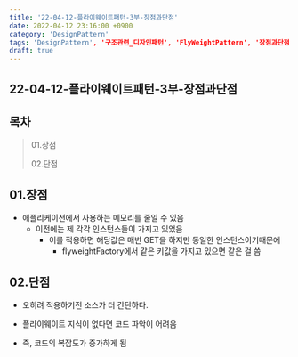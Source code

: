 ```yaml
---
title: '22-04-12-플라이웨이트패턴-3부-장점과단점'
date: 2022-04-12 23:16:00 +0900
category: 'DesignPattern'
tags: 'DesignPattern', '구조관련_디자인패턴', 'FlyWeightPattern', '장점과단점'
draft: true
---
```


## 22-04-12-플라이웨이트패턴-3부-장점과단점

## 목차

> 01.장점
>
> 02.단점

## 01.장점

- 애플리케이션에서 사용하는 메모리를 줄일 수 있음
  - 이전에는 제 각각 인스턴스들이 가지고 있었음
    - 이를 적용하면 해당값은 매번 GET을 하지만 동일한 인스턴스이기때문에
      - flyweightFactory에서 같은 키값을 가지고 있으면 같은 걸 씀

## 02.단점

- 오히려 적용하기전 소스가 더 간단하다.

- 플라이웨이트 지식이 없다면 코드 파악이 어려움

- 즉, 코드의 복잡도가 증가하게 됨

  

  